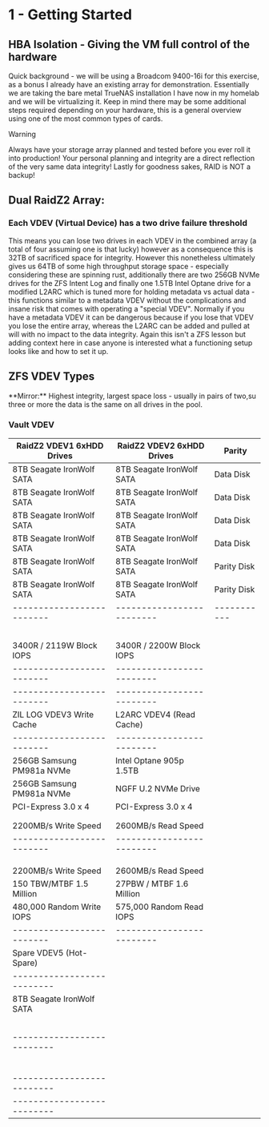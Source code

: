 # 1 - Getting Started #

## HBA Isolation - Giving the VM full control of the hardware ##

<p>Quick background - we will be using a Broadcom 9400-16i for this exercise, as a bonus I
already have an existing array for demonstration. Essentially we are taking the bare metal
TrueNAS installation I have now in my homelab and we will be virtualizing it. Keep in mind
there may be some additional steps required depending on your hardware, this is a general
overview using one of the most common types of cards.</p>

> [!WARNING]
> Always have your storage array planned and tested before you ever roll it into production!
> Your personal planning and integrity are a direct reflection of the very same data integrity!
> Lastly for goodness sakes, RAID is NOT a backup!

## Dual RaidZ2 Array:<br/> ##

### Each VDEV (Virtual Device) has a two drive failure threshold ###

<p>This means you can lose two drives in each VDEV in the combined array (a total of four
assuming one is that lucky) however as a consequence this is 32TB of sacrificed space for
integrity. However this nonetheless ultimately gives us 64TB of some high throughput storage
space - especially considering these are spinning rust, additionally there are two 256GB NVMe
drives for the ZFS Intent Log and finally one 1.5TB Intel Optane drive for a modified L2ARC
which is tuned more for holding metadata vs actual data - this functions similar to a metadata
VDEV without the complications and insane risk that comes with operating a "special VDEV".
Normally if you have a metadata VDEV it can be dangerous because if you lose that VDEV you
lose the entire array, whereas the L2ARC can be added and pulled at will with no impact to
the data integrity. Again this isn't a ZFS lesson but adding context here in case anyone is
interested what a functioning setup looks like and how to set it up. </p>

## ZFS VDEV Types ##

<p>**Mirror:** Highest integrity, largest space loss - usually in pairs of two,su
three or more the data is the same on all drives in the pool.

### Vault VDEV ###

| RaidZ2 VDEV1 6xHDD Drives | RaidZ2 VDEV2 6xHDD Drives |    Parity   |
| ------------------------- | ------------------------- | ----------- |
| 8TB Seagate IronWolf SATA | 8TB Seagate IronWolf SATA |  Data Disk  |
| 8TB Seagate IronWolf SATA | 8TB Seagate IronWolf SATA |  Data Disk  |
| 8TB Seagate IronWolf SATA | 8TB Seagate IronWolf SATA |  Data Disk  |
| 8TB Seagate IronWolf SATA | 8TB Seagate IronWolf SATA |  Data Disk  |
| 8TB Seagate IronWolf SATA | 8TB Seagate IronWolf SATA | Parity Disk |
| 8TB Seagate IronWolf SATA | 8TB Seagate IronWolf SATA | Parity Disk |
| ------------------------- | ------------------------- | ----------- |
|                           |                           |
|                           |                           |
|                           |                           |
|                           |                           |
|                           |                           |
| 3400R / 2119W Block IOPS  | 3400R / 2200W Block IOPS  |
| ------------------------- | ------------------------- |
| ------------------------- | ------------------------- |
| ZIL LOG VDEV3 Write Cache |  L2ARC VDEV4 (Read Cache) |
| ------------------------- | ------------------------- |
| 256GB Samsung PM981a NVMe | Intel Optane 905p 1.5TB   |
| 256GB Samsung PM981a NVMe | NGFF U.2 NVMe Drive       |
| PCI-Express 3.0 x 4       | PCI-Express 3.0 x 4       |
|                           |                           |
|                           |                           |
| 2200MB/s Write Speed      | 2600MB/s Read Speed       |
| ------------------------- | ------------------------- |
|                           |                           |
|                           |                           |
|                           |                           |
| 2200MB/s Write Speed      | 2600MB/s Read Speed       |
| 150 TBW/MTBF 1.5 Million  | 27PBW / MTBF 1.6 Million  |
| 480,000 Random Write IOPS | 575,000 Random Read IOPS  |
| ------------------------- | ------------------------- |
|  Spare VDEV5 (Hot-Spare)   |
| -------------------------- |
| 8TB Seagate IronWolf SATA  |
|                            |  
|                            |
|                            |
|                            |
|                            |
| -------------------------- |
|                            |
|                            |
|                            |
|                            |
|                            |
|                            |
| -------------------------- |
| -------------------------- |
